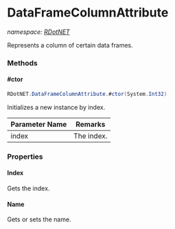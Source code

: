 ﻿# DataFrameColumnAttribute
_namespace: [RDotNET](./index.md)_

Represents a column of certain data frames.



### Methods

#### #ctor
```csharp
RDotNET.DataFrameColumnAttribute.#ctor(System.Int32)
```
Initializes a new instance by index.

|Parameter Name|Remarks|
|--------------|-------|
|index|The index.|



### Properties

#### Index
Gets the index.
#### Name
Gets or sets the name.
